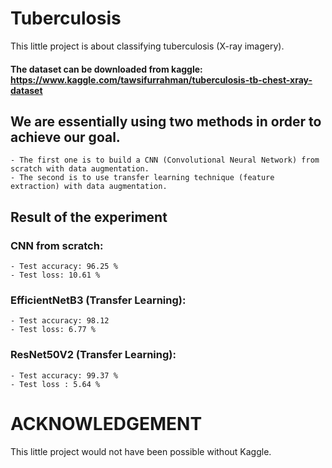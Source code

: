 # Tuberculosis
This little project is about classifying tuberculosis (X-ray imagery).

#### The dataset can be downloaded from kaggle: https://www.kaggle.com/tawsifurrahman/tuberculosis-tb-chest-xray-dataset

## We are essentially using two methods in order to achieve our goal.
    - The first one is to build a CNN (Convolutional Neural Network) from scratch with data augmentation.
    - The second is to use transfer learning technique (feature extraction) with data augmentation.

## Result of the experiment
### CNN from scratch:
    - Test accuracy: 96.25 %
    - Test loss: 10.61 %
    
### EfficientNetB3 (Transfer Learning):
    - Test accuracy: 98.12
    - Test loss: 6.77 %
    
### ResNet50V2 (Transfer Learning):
    - Test accuracy: 99.37 %
    - Test loss : 5.64 %

    
# ACKNOWLEDGEMENT
This little project would not have been possible without Kaggle.
